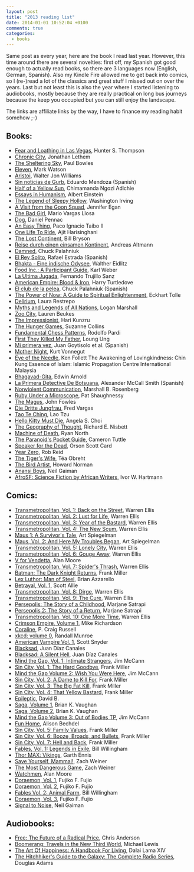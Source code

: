```yaml
---
layout: post
title: "2013 reading list"
date: 2014-01-01 10:52:04 +0100
comments: true
categories:
  - books
---
```

Same post as every year, here are the book I read last year. However, this time around there are several novelties: first off, my Spanish got good enough to actually read books, so there are 3 languages now (English, German, Spanish). Also my Kindle Fire allowed me to get back into comics, so I (re-)read a lot of the classics and great stuff I missed out on over the years. Last but not least this is also the year where I started listening to audiobooks, mostly because they are really practical on long bus journeys because the keep you occupied but you can still enjoy the landscape.

The links are affiliate links by the way, I have to finance my reading habit somehow ;-)

Books:
---

* [Fear and Loathing in Las Vegas](http://www.amazon.com/gp/product/B003WUYQG4/ref=as_li_ss_tl?ie=UTF8&camp=1789&creative=390957&creativeASIN=B003WUYQG4&linkCode=as2&tag=citizen4blog-20), Hunter S. Thompson
* [Chronic City](http://www.amazon.com/gp/product/B002PMVY42/ref=as_li_ss_tl?ie=UTF8&camp=1789&creative=390957&creativeASIN=B002PMVY42&linkCode=as2&tag=citizen4blog-20), Jonathan Lethem
* [The Sheltering Sky](http://www.amazon.com/gp/product/B005AJWU7C/ref=as_li_ss_tl?ie=UTF8&camp=1789&creative=390957&creativeASIN=B005AJWU7C&linkCode=as2&tag=citizen4blog-20), Paul Bowles
* [Eleven](http://www.amazon.com/gp/product/B0043RSJMC/ref=as_li_ss_tl?ie=UTF8&camp=1789&creative=390957&creativeASIN=B0043RSJMC&linkCode=as2&tag=citizen4blog-20), Mark Watson
* [Aristoi](http://www.amazon.com/gp/product/B007QQBRXU/ref=as_li_ss_tl?ie=UTF8&camp=1789&creative=390957&creativeASIN=B007QQBRXU&linkCode=as2&tag=citizen4blog-20), Walter Jon Williams
* [Sin noticias de Gurb](http://www.amazon.com/gp/product/B00EJRU0LO/ref=as_li_ss_tl?ie=UTF8&camp=1789&creative=390957&creativeASIN=B00EJRU0LO&linkCode=as2&tag=citizen4blog-20),
Eduardo Mendoza (Spanish)
* [Half of a Yellow Sun](http://www.amazon.com/gp/product/B001L83PLQ/ref=as_li_ss_tl?ie=UTF8&camp=1789&creative=390957&creativeASIN=B001L83PLQ&linkCode=as2&tag=citizen4blog-20), Chimamanda Ngozi Adichie
* [Essays in Humanism](http://www.amazon.com/gp/product/B004Q9U0MY/ref=as_li_ss_tl?ie=UTF8&camp=1789&creative=390957&creativeASIN=B004Q9U0MY&linkCode=as2&tag=citizen4blog-20), Albert Einstein
* [The Legend of Sleepy Hollow](http://www.amazon.com/gp/product/B00BH51HWW/ref=as_li_ss_tl?ie=UTF8&camp=1789&creative=390957&creativeASIN=B00BH51HWW&linkCode=as2&tag=citizen4blog-20), Washington Irving
* [A Visit from the Goon Squad](http://www.amazon.com/gp/product/B0036S4C6G/ref=as_li_ss_tl?ie=UTF8&camp=1789&creative=390957&creativeASIN=B0036S4C6G&linkCode=as2&tag=citizen4blog-20), Jennifer Egan
* [The Bad Girl](http://www.amazon.com/gp/product/B004QGYWIA/ref=as_li_ss_tl?ie=UTF8&camp=1789&creative=390957&creativeASIN=B004QGYWIA&linkCode=as2&tag=citizen4blog-20), Mario Vargas Llosa
* [Dog](http://www.amazon.com/gp/product/0763624217/ref=as_li_ss_tl?ie=UTF8&camp=1789&creative=390957&creativeASIN=0763624217&linkCode=as2&tag=citizen4blog-20), Daniel Pennac
* [An Easy Thing](http://www.amazon.com/gp/product/B008NED4TO/ref=as_li_ss_tl?ie=UTF8&camp=1789&creative=390957&creativeASIN=B008NED4TO&linkCode=as2&tag=citizen4blog-20), Paco Ignacio Taibo II
* [One Life To Ride](http://www.amazon.com/gp/product/B007QRCX14/ref=as_li_ss_tl?ie=UTF8&camp=1789&creative=390957&creativeASIN=B007QRCX14&linkCode=as2&tag=citizen4blog-20), Ajit Harisinghani
* [The Lost Continent](http://www.amazon.com/gp/product/0060920084/ref=as_li_ss_tl?ie=UTF8&camp=1789&creative=390957&creativeASIN=0060920084&linkCode=as2&tag=citizen4blog-20), Bill Bryson
* [Reise durch einen einsamen Kontinent](http://www.amazon.com/gp/product/3499248212/ref=as_li_ss_tl?ie=UTF8&camp=1789&creative=390957&creativeASIN=3499248212&linkCode=as2&tag=citizen4blog-20), Andreas Altmann
* [Damned](http://www.amazon.com/gp/product/B004KPM1LM/ref=as_li_ss_tl?ie=UTF8&camp=1789&creative=390957&creativeASIN=B004KPM1LM&linkCode=as2&tag=citizen4blog-20), Chuck Palahniuk
* [El Rey Solito](http://www.amazon.com/gp/product/8434843544/ref=as_li_ss_tl?ie=UTF8&camp=1789&creative=390957&creativeASIN=8434843544&linkCode=as2&tag=citizen4blog-20), Rafael Estrada (Spanish)
* [Bhakta - Eine indische Odysee](http://www.amazon.com/gp/product/B0000BHOB9/ref=as_li_ss_tl?ie=UTF8&camp=1789&creative=390957&creativeASIN=B0000BHOB9&linkCode=as2&tag=citizen4blog-20), Walther Eidlitz
* [Food Inc.: A Participant Guide](http://www.amazon.com/gp/product/B003E749SA/ref=as_li_ss_tl?ie=UTF8&camp=1789&creative=390957&creativeASIN=B003E749SA&linkCode=as2&tag=citizen4blog-20), Karl Weber
* [La Ultima Jugada](http://www.amazon.com/gp/product/B003WEA0EM/ref=as_li_ss_tl?ie=UTF8&camp=1789&creative=390957&creativeASIN=B003WEA0EM&linkCode=as2&tag=citizen4blog-20), Fernando Trujillo Sanz
* [American Empire: Blood & Iron](http://www.amazon.com/gp/product/B000JMKNQK/ref=as_li_ss_tl?ie=UTF8&camp=1789&creative=390957&creativeASIN=B000JMKNQK&linkCode=as2&tag=citizen4blog-20), Harry Turtledove
* [El club de la pelea](http://www.amazon.com/gp/product/9875667757/ref=as_li_ss_tl?ie=UTF8&camp=1789&creative=390957&creativeASIN=9875667757&linkCode=as2&tag=citizen4blog-20), Chuck Palahniuk (Spanish)
* [The Power of Now: A Guide to Spiritual Enlightenment](http://www.amazon.com/gp/product/B002361MLA/ref=as_li_ss_tl?ie=UTF8&camp=1789&creative=390957&cr), Eckhart Tolle
* [Delirium](http://www.amazon.com/gp/product/0307278042/ref=as_li_ss_tl?ie=UTF8&camp=1789&creative=390957&creativeASIN=0307278042&linkCode=as2&tag=citizen4blog-20), Laura Restrepo
* [Myths and Legends of All Nations](http://www.amazon.com/gp/product/B004TRQ996/ref=as_li_ss_tl?ie=UTF8&camp=1789&creative=390957&creativeASIN=B004TRQ996&linkCode=as2&tag=citizen4blog-20), Logan Marshall
* [Zoo City](http://www.amazon.com/gp/product/B003ZSIT0M/ref=as_li_ss_tl?ie=UTF8&camp=1789&creative=390957&creativeASIN=B003ZSIT0M&linkCode=as2&tag=citizen4blog-20), Lauren Beukes
* [The Impressionist](http://www.amazon.com/gp/product/B00AFW4XRY/ref=as_li_ss_tl?ie=UTF8&camp=1789&creative=390957&creativeASIN=B00AFW4XRY&linkCode=as2&tag=citizen4blog-20), Hari Kunzru
* [The Hunger Games](http://www.amazon.com/gp/product/B002MQYOFW/ref=as_li_ss_tl?ie=UTF8&camp=1789&creative=390957&creativeASIN=B002MQYOFW&linkCode=as2&tag=citizen4blog-20), Suzanne Collins
* [Fundamental Chess Patterns](http://www.amazon.com/gp/product/B00AUWJEKA/ref=as_li_ss_tl?ie=UTF8&camp=1789&creative=390957&creativeASIN=B00AUWJEKA&linkCode=as2&tag=citizen4blog-20), Rodolfo Pardi
* [First They Killed My Father](http://www.amazon.com/gp/product/B0046ZRG0M/ref=as_li_ss_tl?ie=UTF8&camp=1789&creative=390957&creativeASIN=B0046ZRG0M&linkCode=as2&tag=citizen4blog-20), Loung Ung
* [Mi primera vez](http://www.amazon.com/gp/product/B008BU6XV6/ref=as_li_ss_tl?ie=UTF8&camp=1789&creative=390957&creativeASIN=B008BU6XV6&linkCode=as2&tag=citizen4blog-20), Juan Goytisolo et al. (Spanish)
* [Mother Night](http://www.amazon.com/gp/product/B002KJA97I/ref=as_li_ss_tl?ie=UTF8&camp=1789&creative=390957&creativeASIN=B002KJA97I&linkCode=as2&tag=citizen4blog-20), Kurt Vonnegut
* [Eye of the Needle](http://www.amazon.com/gp/product/B0012GTZC0/ref=as_li_ss_tl?ie=UTF8&camp=1789&creative=390957&creativeASIN=B0012GTZC0&linkCode=as2&tag=citizen4blog-20), Ken Follett
The Awakening of Lovingkindness: Chin Kung
Essence of Islam: Islamic Propagation Centre International Malaysia
* [Bhagavad-Gita](http://www.amazon.com/gp/product/B000FC22M2/ref=as_li_ss_tl?ie=UTF8&camp=1789&creative=390957&creativeASIN=B000FC22M2&linkCode=as2&tag=citizen4blog-20), Edwin Arnold
* [La Primera Detective De Botsuana](http://www.amazon.com/gp/product/8495618389/ref=as_li_ss_tl?ie=UTF8&camp=1789&creative=390957&creativeASIN=8495618389&linkCode=as2&tag=citizen4blog-20), Alexander McCall Smith (Spanish)
* [Nonviolent Communication](http://www.amazon.com/gp/product/B0019O6IWU/ref=as_li_ss_tl?ie=UTF8&camp=1789&creative=390957&creativeASIN=B0019O6IWU&linkCode=as2&tag=citizen4blog-20), Marshall B. Rosenberg
* [Ruby Under a Microscope](http://www.amazon.com/gp/product/B00GK5P6L2/ref=as_li_ss_tl?ie=UTF8&camp=1789&creative=390957&creativeASIN=B00GK5P6L2&linkCode=as2&tag=citizen4blog-20), Pat Shaughnessy
* [The Magus](http://www.amazon.com/gp/product/B0081BTOJS/ref=as_li_ss_tl?ie=UTF8&camp=1789&creative=390957&creativeASIN=B0081BTOJS&linkCode=as2&tag=citizen4blog-20), John Fowles
* [Die Dritte Jungfrau](http://www.amazon.com/gp/product/3351032056/ref=as_li_ss_tl?ie=UTF8&camp=1789&creative=390957&creativeASIN=3351032056&linkCode=as2&tag=citizen4blog-20), Fred Vargas
* [Tao Te Ching](http://www.amazon.com/gp/product/B003SHDM8O/ref=as_li_ss_tl?ie=UTF8&camp=1789&creative=390957&creativeASIN=B003SHDM8O&linkCode=as2&tag=citizen4blog-20), Lao Tzu
* [Hello Kitty Must Die](http://www.amazon.com/gp/product/B005307LJA/ref=as_li_ss_tl?ie=UTF8&camp=1789&creative=390957&creativeASIN=B005307LJA&linkCode=as2&tag=citizen4blog-20), Angela S. Choi
* [The Geography of Thought](http://www.amazon.com/gp/product/B0044R96OQ/ref=as_li_ss_tl?ie=UTF8&camp=1789&creative=390957&creativeASIN=B0044R96OQ&linkCode=as2&tag=citizen4blog-20), Richard E. Nisbett
* [Machine of Death](http://www.amazon.com/gp/product/B004AHK9ZA/ref=as_li_ss_tl?ie=UTF8&camp=1789&creative=390957&creativeASIN=B004AHK9ZA&linkCode=as2&tag=citizen4blog-20), Ryan North
* [The Paranoid's Pocket Guide](http://www.amazon.com/gp/product/B008VDNUNC/ref=as_li_ss_tl?ie=UTF8&camp=1789&creative=390957&creativeASIN=B008VDNUNC&linkCode=as2&tag=citizen4blog-20), Cameron Tuttle
* [Speaker for the Dead](http://www.amazon.com/gp/product/B003H4I4JU/ref=as_li_ss_tl?ie=UTF8&camp=1789&creative=390957&creativeASIN=B003H4I4JU&linkCode=as2&tag=citizen4blog-20), Orson Scott Card
* [Year Zero](http://www.amazon.com/gp/product/B005X0K520/ref=as_li_ss_tl?ie=UTF8&camp=1789&creative=390957&creativeASIN=B005X0K520&linkCode=as2&tag=citizen4blog-20), Rob  Reid
* [The Tiger's Wife](http://www.amazon.com/gp/product/B004EPZ6CE/ref=as_li_ss_tl?ie=UTF8&camp=1789&creative=390957&creativeASIN=B004EPZ6CE&linkCode=as2&tag=citizen4blog-20), Téa Obreht
* [The Bird Artist](http://www.amazon.com/gp/product/B000OI1AEI/ref=as_li_ss_tl?ie=UTF8&camp=1789&creative=390957&creativeASIN=B000OI1AEI&linkCode=as2&tag=citizen4blog-20), Howard Norman
* [Anansi Boys](http://www.amazon.com/gp/product/B000FCKENQ/ref=as_li_ss_tl?ie=UTF8&camp=1789&creative=390957&creativeASIN=B000FCKENQ&linkCode=as2&tag=citizen4blog-20), Neil Gaiman
* [AfroSF: Science Fiction by African Writers](http://www.amazon.com/gp/product/B00AEUH112/ref=as_li_ss_tl?ie=UTF8&camp=1789&creative=390957&creativeASIN=B00AEUH112&linkCode=as2&tag=citizen4blog-20), Ivor W. Hartmann

Comics:
---

* [Transmetropolitan, Vol. 1: Back on the Street](http://www.amazon.com/gp/product/B009POHIE8/ref=as_li_ss_tl?ie=UTF8&camp=1789&creative=390957&creativeASIN=B009POHIE8&linkCode=as2&tag=citizen4blog-20), Warren Ellis
* [Transmetropolitan, Vol. 2: Lust for Life](http://www.amazon.com/gp/product/B009POHJ5Q/ref=as_li_ss_tl?ie=UTF8&camp=1789&creative=390957&creativeASIN=B009POHJ5Q&linkCode=as2&tag=citizen4blog-20), Warren Ellis
* [Transmetropolitan, Vol. 3: Year of the Bastard](http://www.amazon.com/gp/product/B009POHJVA/ref=as_li_ss_tl?ie=UTF8&camp=1789&creative=390957&creativeASIN=B009POHJVA&linkCode=as2&tag=citizen4blog-20), Warren Ellis
* [Transmetropolitan, Vol. 4: The New Scum](http://www.amazon.com/gp/product/B009POHJXS/ref=as_li_ss_tl?ie=UTF8&camp=1789&creative=390957&creativeASIN=B009POHJXS&linkCode=as2&tag=citizen4blog-20), Warren Ellis
* [Maus 1: A Survivor's Tale](http://www.amazon.com/gp/product/0394747232/ref=as_li_ss_tl?ie=UTF8&camp=1789&creative=390957&creativeASIN=0394747232&linkCode=as2&tag=citizen4blog-20), Art Spiegelman
* [Maus, Vol. 2: And Here My Troubles Began](http://www.amazon.com/gp/product/0679729771/ref=as_li_ss_tl?ie=UTF8&camp=1789&creative=390957&creativeASIN=0679729771&linkCode=as2&tag=citizen4blog-20), Art Spiegelman
* [Transmetropolitan, Vol. 5: Lonely City](http://www.amazon.com/gp/product/1401228194/ref=as_li_ss_tl?ie=UTF8&camp=1789&creative=390957&creativeASIN=1401228194&linkCode=as2&tag=citizen4blog-20), Warren Ellis
* [Transmetropolitan, Vol. 6: Gouge Away](http://www.amazon.com/gp/product/B00BQOB1CU/ref=as_li_ss_tl?ie=UTF8&camp=1789&creative=390957&creativeASIN=B00BQOB1CU&linkCode=as2&tag=citizen4blog-20), Warren Ellis
* [V for Vendetta](http://www.amazon.com/gp/product/B0064W65UM/ref=as_li_ss_tl?ie=UTF8&camp=1789&creative=390957&creativeASIN=B0064W65UM&linkCode=as2&tag=citizen4blog-20), Alan Moore
* [Transmetropolitan, Vol. 7: Spider's Thrash](http://www.amazon.com/gp/product/B00BWZ2YIS/ref=as_li_ss_tl?ie=UTF8&camp=1789&creative=390957&creativeASIN=B00BWZ2YIS&linkCode=as2&tag=citizen4blog-20), Warren Ellis
* [Batman: The Dark Knight Returns](http://www.amazon.com/gp/product/B0064W66HY/ref=as_li_ss_tl?ie=UTF8&camp=1789&creative=390957&creativeASIN=B0064W66HY&linkCode=as2&tag=citizen4blog-20), Frank Miller
* [Lex Luthor: Man of Steel](http://www.amazon.com/gp/product/B00D7X9PZI/ref=as_li_ss_tl?ie=UTF8&camp=1789&creative=390957&creativeASIN=B00D7X9PZI&linkCode=as2&tag=citizen4blog-20), Brian Azzarello
* [Betrayal, Vol. 1](http://www.amazon.com/gp/product/B00A820WEY/ref=as_li_ss_tl?ie=UTF8&camp=1789&creative=390957&creativeASIN=B00A820WEY&linkCode=as2&tag=citizen4blog-20), Scott Allie
* [Transmetropolitan, Vol. 8: Dirge](http://www.amazon.com/gp/product/1401229360/ref=as_li_ss_tl?ie=UTF8&camp=1789&creative=390957&creativeASIN=1401229360&linkCode=as2&tag=citizen4blog-20), Warren Ellis
* [Transmetropolitan, Vol. 9: The Cure](http://www.amazon.com/gp/product/1401230490/ref=as_li_ss_tl?ie=UTF8&camp=1789&creative=390957&creativeASIN=1401230490&linkCode=as2&tag=citizen4blog-20), Warren Ellis
* [Persepolis: The Story of a Childhood](http://www.amazon.com/gp/product/037571457X/ref=as_li_ss_tl?ie=UTF8&camp=1789&creative=390957&creativeASIN=037571457X&linkCode=as2&tag=citizen4blog-20), Marjane Satrapi
* [Persepolis 2: The Story of a Return](http://www.amazon.com/gp/product/0375714669/ref=as_li_ss_tl?ie=UTF8&camp=1789&creative=390957&creativeASIN=0375714669&linkCode=as2&tag=citizen4blog-20), Marjane Satrapi
* [Transmetropolitan, Vol. 10: One More Time](http://www.amazon.com/gp/product/1401231241/ref=as_li_ss_tl?ie=UTF8&camp=1789&creative=390957&creativeASIN=1401231241&linkCode=as2&tag=citizen4blog-20), Warren Ellis
* [Crimson Empire, Volume 1](http://www.amazon.com/gp/product/B00A820W26/ref=as_li_ss_tl?ie=UTF8&camp=1789&creative=390957&creativeASIN=B00A820W26&linkCode=as2&tag=citizen4blog-20), Mike Richardson
* [Coraline](http://www.amazon.com/gp/product/0060825456/ref=as_li_ss_tl?ie=UTF8&camp=1789&creative=390957&creativeASIN=0060825456&linkCode=as2&tag=citizen4blog-20), P. Craig Russell
* [xkcd: volume 0](http://www.amazon.com/gp/product/0615314465/ref=as_li_ss_tl?ie=UTF8&camp=1789&creative=390957&creativeASIN=0615314465&linkCode=as2&tag=citizen4blog-20), Randall Munroe
* [American Vampire Vol. 1](http://www.amazon.com/gp/product/B0064W65N4/ref=as_li_ss_tl?ie=UTF8&camp=1789&creative=390957&creativeASIN=B0064W65N4&linkCode=as2&tag=citizen4blog-20), Scott Snyder
* [Blacksad](http://www.amazon.com/gp/product/B00CF5BJTO/ref=as_li_ss_tl?ie=UTF8&camp=1789&creative=390957&creativeASIN=B00CF5BJTO&linkCode=as2&tag=citizen4blog-20), Juan Díaz Canales
* [Blacksad: A Silent Hell](http://www.amazon.com/gp/product/B00CF5BJTY/ref=as_li_ss_tl?ie=UTF8&camp=1789&creative=390957&creativeASIN=B00CF5BJTY&linkCode=as2&tag=citizen4blog-20), Juan Díaz Canales
* [Mind the Gap, Vol. 1: Intimate Strangers](http://www.amazon.com/gp/product/1607065983/ref=as_li_ss_tl?ie=UTF8&camp=1789&creative=390957&creativeASIN=1607065983&linkCode=as2&tag=citizen4blog-20), Jim McCann
* [Sin City, Vol. 1: The Hard Goodbye](http://www.amazon.com/gp/product/B00A7H2NC4/ref=as_li_ss_tl?ie=UTF8&camp=1789&creative=390957&creativeASIN=B00A7H2NC4&linkCode=as2&tag=citizen4blog-20), Frank Miller
* [Mind the Gap Volume 2: Wish You Were Here](http://www.amazon.com/gp/product/1607067331/ref=as_li_ss_tl?ie=UTF8&camp=1789&creative=390957&creativeASIN=1607067331&linkCode=as2&tag=citizen4blog-20), Jim McCann
* [Sin City, Vol. 2: A Dame to Kill For](http://www.amazon.com/gp/product/B00A7H2NLA/ref=as_li_ss_tl?ie=UTF8&camp=1789&creative=390957&creativeASIN=B00A7H2NLA&linkCode=as2&tag=citizen4blog-20), Frank Miller
* [Sin City, Vol. 3: The Big Fat Kill](http://www.amazon.com/gp/product/B00A7H2NHE/ref=as_li_ss_tl?ie=UTF8&camp=1789&creative=390957&creativeASIN=B00A7H2NHE&linkCode=as2&tag=citizen4blog-20), Frank Miller
* [Sin City, Vol. 4: That Yellow Bastard](http://www.amazon.com/gp/product/B00A7H2ODM/ref=as_li_ss_tl?ie=UTF8&camp=1789&creative=390957&creativeASIN=B00A7H2ODM&linkCode=as2&tag=citizen4blog-20), Frank Miller
* [Epileptic](http://www.amazon.com/gp/product/0375714685/ref=as_li_ss_tl?ie=UTF8&camp=1789&creative=390957&creativeASIN=0375714685&linkCode=as2&tag=citizen4blog-20), David B.
* [Saga, Volume 1](http://www.amazon.com/gp/product/B00CWGLOY6/ref=as_li_ss_tl?ie=UTF8&camp=1789&creative=390957&creativeASIN=B00CWGLOY6&linkCode=as2&tag=citizen4blog-20), Brian K. Vaughan
* [Saga, Volume 2](http://www.amazon.com/gp/product/B00DHIFKZM/ref=as_li_ss_tl?ie=UTF8&camp=1789&creative=390957&creativeASIN=B00DHIFKZM&linkCode=as2&tag=citizen4blog-20), Brian K. Vaughan
* [Mind the Gap Volume 3: Out of Bodies TP](http://www.amazon.com/gp/product/1607068117/ref=as_li_ss_tl?ie=UTF8&camp=1789&creative=390957&creativeASIN=1607068117&linkCode=as2&tag=citizen4blog-20), Jim McCann
* [Fun Home](http://www.amazon.com/gp/product/0618871713/ref=as_li_ss_tl?ie=UTF8&camp=1789&creative=390957&creativeASIN=0618871713&linkCode=as2&tag=citizen4blog-20), Alison Bechdel
* [Sin City, Vol. 5: Family Values](http://www.amazon.com/gp/product/B00A7H2OFU/ref=as_li_ss_tl?ie=UTF8&camp=1789&creative=390957&creativeASIN=B00A7H2OFU&linkCode=as2&tag=citizen4blog-20), Frank Miller
* [Sin City, Vol. 6: Booze, Broads, and Bullets](http://www.amazon.com/gp/product/B00A7H2OHS/ref=as_li_ss_tl?ie=UTF8&camp=1789&creative=390957&creativeASIN=B00A7H2OHS&linkCode=as2&tag=citizen4blog-20), Frank Miller
* [Sin City, Vol. 7: Hell and Back](http://www.amazon.com/gp/product/B00A7H2OL4/ref=as_li_ss_tl?ie=UTF8&camp=1789&creative=390957&creativeASIN=B00A7H2OL4&linkCode=as2&tag=citizen4blog-20), Frank Miller
* [Fables, Vol. 1: Legends in Exile](http://www.amazon.com/gp/product/B0064W667Y/ref=as_li_ss_tl?ie=UTF8&camp=1789&creative=390957&creativeASIN=B0064W667Y&linkCode=as2&tag=citizen4blog-20), Bill Willingham
* [Thor MAX: Vikings](http://www.amazon.com/gp/product/0785111751/ref=as_li_ss_tl?ie=UTF8&camp=1789&creative=390957&creativeASIN=0785111751&linkCode=as2&tag=citizen4blog-20), Garth Ennis
* [Save Yourself, Mammal!](http://www.amazon.com/gp/product/098285370X/ref=as_li_ss_tl?ie=UTF8&camp=1789&creative=390957&creativeASIN=098285370X&linkCode=as2&tag=citizen4blog-20), Zach Weiner
* [The Most Dangerous Game](http://www.amazon.com/gp/product/0982853718/ref=as_li_ss_tl?ie=UTF8&camp=1789&creative=390957&creativeASIN=0982853718&linkCode=as2&tag=citizen4blog-20), Zach Weiner
* [Watchmen](http://www.amazon.com/gp/product/B005CRQ2IU/ref=as_li_ss_tl?ie=UTF8&camp=1789&creative=390957&creativeASIN=B005CRQ2IU&linkCode=as2&tag=citizen4blog-20), Alan Moore
* [Doraemon, Vol. 1](http://www.amazon.com/gp/product/B00GTG4776/ref=as_li_ss_tl?ie=UTF8&camp=1789&creative=390957&creativeASIN=B00GTG4776&linkCode=as2&tag=citizen4blog-20), Fujiko F. Fujio
* [Doraemon, Vol. 2](http://www.amazon.com/gp/product/B00HFMB8BQ/ref=as_li_ss_tl?ie=UTF8&camp=1789&creative=390957&creativeASIN=B00HFMB8BQ&linkCode=as2&tag=citizen4blog-20),  Fujiko F. Fujio
* [Fables Vol. 2: Animal Farm](http://www.amazon.com/gp/product/B0064W64RQ/ref=as_li_ss_tl?ie=UTF8&camp=1789&creative=390957&creativeASIN=B0064W64RQ&linkCode=as2&tag=citizen4blog-20), Bill Willingham
* [Doraemon, Vol. 3](http://www.amazon.com/gp/product/B00HFMB8AW/ref=as_li_ss_tl?ie=UTF8&camp=1789&creative=390957&creativeASIN=B00HFMB8AW&linkCode=as2&tag=citizen4blog-20), Fujiko F. Fujio
* [Signal to Noise](http://www.amazon.com/gp/product/1593077521/ref=as_li_ss_tl?ie=UTF8&camp=1789&creative=390957&creativeASIN=1593077521&linkCode=as2&tag=citizen4blog-20), Neil Gaiman

Audiobooks:
---

* [Free: The Future of a Radical Price](http://www.amazon.com/gp/product/B002DYJR4G/ref=as_li_ss_tl?ie=UTF8&camp=1789&creative=390957&creativeASIN=B002DYJR4G&linkCode=as2&tag=citizen4blog-20), Chris Anderson
* [Boomerang: Travels in the New Third World](http://www.amazon.com/gp/product/B005CRQ2OE/ref=as_li_ss_tl?ie=UTF8&camp=1789&creative=390957&creativeASIN=B005CRQ2OE&linkCode=as2&tag=citizen4blog-20), Michael Lewis
* [The Art Of Happiness: A Handbook For Living](http://www.amazon.com/gp/product/B002UK6NO0/ref=as_li_ss_tl?ie=UTF8&camp=1789&creative=390957&creativeASIN=B002UK6NO0&linkCode=as2&tag=citizen4blog-20), Dalai Lama XIV
* [The Hitchhiker's Guide to the Galaxy: The Complete Radio Series](http://www.amazon.com/gp/product/159007257X/ref=as_li_ss_tl?ie=UTF8&camp=1789&creative=390957&creativeASIN=159007257X&linkCode=as2&tag=citizen4blog-20), Douglas Adams
